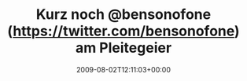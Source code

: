 ---
retweeted: false
source: <a href="http://twitter.com" rel="nofollow">Twitter Web Client</a>
entities:
  hashtags: []
  symbols: []
  user_mentions: []
  urls: []
display_text_range:
- '0'
- '125'
favorite_count: '0'
id_str: '3085679989'
truncated: false
retweet_count: '0'
id: '3085679989'
created_at: Sun Aug 02 12:11:03 +0000 2009
favorited: false
full_text: Kurz noch [@bensonofone](https://twitter.com/bensonofone) am Pleitegeier-Stand
  aufgestöbert und gleich malnen Falling Cycle Deal für 3€ bekommen. Jetzt ab heim.
lang: de
tags:
- pesos/twitter
date: '2009-08-02T12:11:03+00:00'
src: https://twitter.com/bascht/status/3085679989
original_url: https://twitter.com/bascht/status/3085679989
type: twitter_tweet
text: Kurz noch [@bensonofone](https://twitter.com/bensonofone) am Pleitegeier-Stand
  aufgestöbert und gleich malnen Falling Cycle Deal für 3€ bekommen. Jetzt ab heim.
title: Kurz noch @bensonofone (https://twitter.com/bensonofone) am Pleitegeier

---